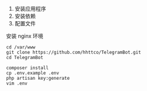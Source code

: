 1. 安装应用程序
2. 安装依赖
3. 配置文件

安装 nginx 环境
```
cd /var/www
git clone https://github.com/hhttco/TelegramBot.git
cd TelegramBot

composer install
cp .env.example .env
php artisan key:generate
vim .env
```
